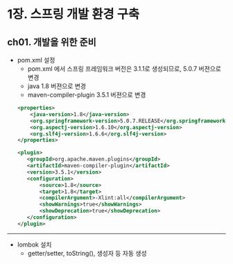 # 1장. 스프링 개발 환경 구축
## ch01. 개발을 위한 준비
- pom.xml 설정
    - pom.xml 에서 스프링 프레임워크 버전은 3.1.1로 생성되므로, 5.0.7 버젼으로 변경
    - java 1.8 버젼으로 변경
    - maven-compiler-plugin 3.5.1 버젼으로 변경
    ```xml
    <properties>
		<java-version>1.8</java-version>
		<org.springframework-version>5.0.7.RELEASE</org.springframework-version>
		<org.aspectj-version>1.6.10</org.aspectj-version>
		<org.slf4j-version>1.6.6</org.slf4j-version>
	</properties>
    ```
     ```xml
     <plugin>
        <groupId>org.apache.maven.plugins</groupId>
        <artifactId>maven-compiler-plugin</artifactId>
        <version>3.5.1</version>
        <configuration>
            <source>1.8</source>
            <target>1.8</target>
            <compilerArgument>-Xlint:all</compilerArgument>
            <showWarnings>true</showWarnings>
            <showDeprecation>true</showDeprecation>
        </configuration>
    </plugin>
    ```
-----------------
- lombok 설치
    - getter/setter, toString(), 생성자 등 자동 생성
